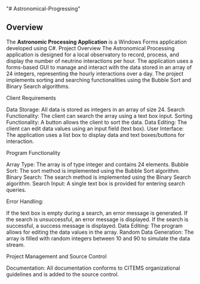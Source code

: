 "# Astronomical-Progressing" 
## Overview
The **Astronomic Processing Application** is a Windows Forms application developed using C#.
Project Overview
The Astronomical Processing application is designed for a local observatory to record, process, and display the number of neutrino interactions per hour. The application uses a forms-based GUI to manage and interact with the data stored in an array of 24 integers, representing the hourly interactions over a day. The project implements sorting and searching functionalities using the Bubble Sort and Binary Search algorithms.

Client Requirements

Data Storage: All data is stored as integers in an array of size 24.
Search Functionality: The client can search the array using a text box input.
Sorting Functionality: A button allows the client to sort the data.
Data Editing: The client can edit data values using an input field (text box).
User Interface: The application uses a list box to display data and text boxes/buttons for interaction.

Program Functionality

Array Type: The array is of type integer and contains 24 elements.
Bubble Sort: The sort method is implemented using the Bubble Sort algorithm.
Binary Search: The search method is implemented using the Binary Search algorithm.
Search Input: A single text box is provided for entering search queries.

Error Handling:

If the text box is empty during a search, an error message is generated.
If the search is unsuccessful, an error message is displayed.
If the search is successful, a success message is displayed.
Data Editing: The program allows for editing the data values in the array.
Random Data Generation: The array is filled with random integers between 10 and 90 to simulate the data stream.

Project Management and Source Control

Documentation: All documentation conforms to CITEMS organizational guidelines and is added to the source control.
